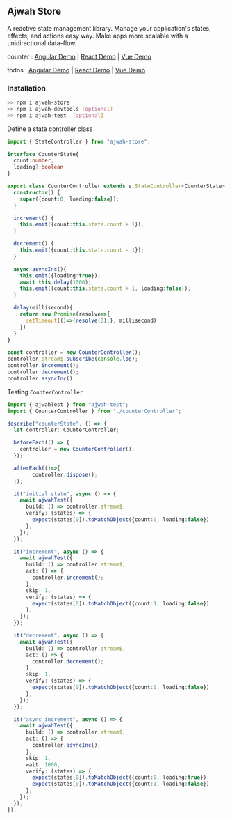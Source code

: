 ## Ajwah Store

A reactive state management library. Manage your application's states, effects, and actions easy way. Make apps more scalable with a unidirectional data-flow.

counter : [Angular Demo](https://stackblitz.com/edit/angular-ajwah-counter?file=src%2Fapp%2Fapp.component.ts) | [React Demo](https://stackblitz.com/edit/react-ajwah-counter?file=index.tsx) | [Vue Demo](https://stackblitz.com/edit/vue-ajwah-counter?file=src%2FApp.vue)

todos : [Angular Demo](https://stackblitz.com/edit/angular-ajwah-test?file=src%2Fapp%2Fapp.component.ts) | [React Demo](https://stackblitz.com/edit/react-ts-cb9zfa?file=index.tsx) | [Vue Demo](https://stackblitz.com/edit/vue-ajwah-store?file=src%2FApp.vue)

### Installation

```sh
>> npm i ajwah-store
>> npm i ajwah-devtools [optional]
>> npm i ajwah-test  [optional]
```

Define a state controller class

```ts
import { StateController } from "ajwah-store";

interface CounterState{
  count:number,
  loading?:boolean
}

export class CounterController extends s.StateController<CounterState> {
  constructor() {
    super({count:0, loading:false});
  }

  increment() {
    this.emit({count:this.state.count + 1});
  }

  decrement() {
    this.emit({count:this.state.count - 1});
  }

  async asyncInc(){
    this.emit({loading:true});
    await this.delay(1000);
    this.emit({count:this.state.count + 1, loading:false});
  }

  delay(millisecond){
    return new Promise(resolve=>{
      setTimeout(()=>{resolve(0);}, millisecond)
    })
  }
}

const controller = new CounterController();
controller.stream$.subscribe(console.log);
controller.increment();
controller.decrement();
controller.asyncInc();

```



Testing `CounterController`

```ts
import { ajwahTest } from "ajwah-test";
import { CounterController } from "./counterController";

describe("counterState", () => {
  let controller: CounterController;

  beforeEach(() => {
    controller = new CounterController();
  });

  afterEach(()=>{
        controller.dispose();
  });

  it("initial state", async () => {
    await ajwahTest({
      build: () => controller.stream$,
      verify: (states) => {
        expect(states[0]).toMatchObject({count:0, loading:false})
      },
    });
  });

  it("increment", async () => {
    await ajwahTest({
      build: () => controller.stream$,
      act: () => {
        controller.increment();
      },
      skip: 1,
      verify: (states) => {
        expect(states[0]).toMatchObject({count:1, loading:false})
      },
    });
  });

  it("decrement", async () => {
    await ajwahTest({
      build: () => controller.stream$,
      act: () => {
        controller.decrement();
      },
      skip: 1,
      verify: (states) => {
        expect(states[0]).toMatchObject({count:0, loading:false})
      },
    });
  });

  it("async increment", async () => {
    await ajwahTest({
      build: () => controller.stream$,
      act: () => {
        controller.asyncInc();
      },
      skip: 1,
      wait: 1000,
      verify: (states) => {
        expect(states[0]).toMatchObject({count:0, loading:true})
        expect(states[0]).toMatchObject({count:1, loading:false})
      },
    });
  });
});
```
